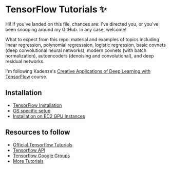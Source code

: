 # TensorFlow Tutorials ✨

Hi! If you've landed on this file, chances are:
I've directed you, or you've been snooping around my GitHub. In any case, welcome!

What to expect from this repo: material and examples of topics including linear regression, polynomial regresssion, logistic regression, basic covnets (deep convolutional neural networks), modern covnets (with batch normalization), autoencoders (denoising and convolutional), and deep residual networks.    

I'm following Kadenze's [Creative Applications of Deep Learning with TensorFlow](https://www.kadenze.com/courses/creative-applications-of-deep-learning-with-tensorflow-iv/info) course. 

## Installation

* [TensorFlow Installation](https://github.com/tensorflow/tensorflow)
* [OS specific setup](https://github.com/tensorflow/tensorFlow/blob/master/tensorflow/g3doc/get_started/os_setup.md)
* [Installation on EC2 GPU Instances](http://eatcodeplay.com/installing-gpu-enabled-tensorflow-with-python-3-4-in-ec2/)

## Resources to follow

* [Official Tensorflow Tutorials](https://www.tensorflow.org/versions/r0.7/tutorials/index.html)
* [Tensorflow API](https://www.tensorflow.org/versions/r0.7/api_docs/python/index.html)
* [Tensorflow Google Groups](https://groups.google.com/a/tensorflow.org/forum/#!forum/discuss)
* [More Tutorials](https://github.com/nlintz/TensorFlow-Tutorials)
